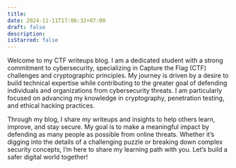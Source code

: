 ```yaml
---
title:
date: 2024-11-11T17:06:32+07:00
draft: false
description:
isStarred: false
---
```



Welcome to my CTF writeups blog. I am a dedicated student with a strong commitment to cybersecurity, specializing in Capture the Flag (CTF) challenges and cryptographic principles. My journey is driven by a desire to build technical expertise while contributing to the greater goal of defending individuals and organizations from cybersecurity threats. I am particularly focused on advancing my knowledge in cryptography, penetration testing, and ethical hacking practices.

Through my blog, I share my writeups and insights to help others learn, improve, and stay secure. My goal is to make a meaningful impact by defending as many people as possible from online threats. Whether it’s digging into the details of a challenging puzzle or breaking down complex security concepts, I’m here to share my learning path with you. Let’s build a safer digital world together!
